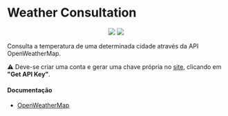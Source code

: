 # Weather Consultation

<p style="text-align: center;">  
  <img src="http://img.shields.io/static/v1?label=status&message=concluded&color=GREEN&style=for-the-badge-"/>
  <img src="http://img.shields.io/static/v1?label=python&message=v3.10&color=blue&style=for-the-badge-&logo=python"/>
</p>

Consulta a temperatura de uma determinada cidade através da API OpenWeatherMap.

:warning: Deve-se criar uma conta e gerar uma chave própria no [site](https://openweathermap.org/price), clicando em <strong>"Get API Key"</strong>.

#### Documentação
- [OpenWeatherMap](https://openweathermap.org/api)